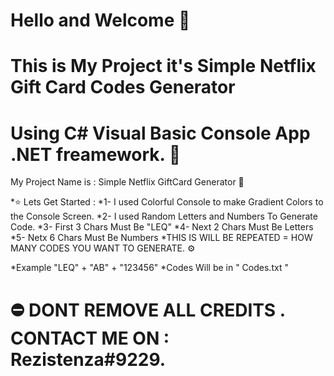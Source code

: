 # Hello and Welcome 👋
# This is My Project it's Simple Netflix Gift Card Codes Generator 
# Using C# Visual Basic Console App .NET freamework. 🤗



My Project Name is : Simple Netflix GiftCard Generator 🧐

*⭐️ Lets Get Started :
*1- I used Colorful Console to make Gradient Colors to the Console Screen.
*2- I used Random Letters and Numbers To Generate Code.
*3- First 3 Chars Must Be "LEQ"
*4- Next 2 Chars Must Be Letters
*5- Netx 6 Chars Must Be Numbers
*THIS IS WILL BE REPEATED = HOW MANY CODES YOU WANT TO GENERATE. ⚙️

*Example "LEQ" + "AB" + "123456"
*Codes Will be in " Codes.txt "


# ⛔️ DONT REMOVE ALL CREDITS . CONTACT ME ON : Rezistenza#9229.
